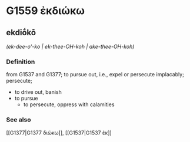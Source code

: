 # G1559 ἐκδιώκω

## ekdiṓkō

_(ek-dee-o'-ko | ek-thee-OH-koh | ake-thee-OH-koh)_

### Definition

from G1537 and G1377; to pursue out, i.e., expel or persecute implacably; persecute; 

- to drive out, banish
- to pursue
  - to persecute, oppress with calamities

### See also

[[G1377|G1377 διώκω]], [[G1537|G1537 ἐκ]]

